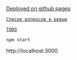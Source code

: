 [Deployed on github pages](https://md-front.github.io/_test_react/)

[`Список вопросов к ревью`](todo.md)

[`TODO`](todo.md "Список задач")


`npm start`

http://localhost:3000